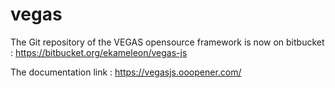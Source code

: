 vegas
=====

The Git repository of the VEGAS opensource framework is now on bitbucket : https://bitbucket.org/ekameleon/vegas-js

The documentation link : https://vegasjs.ooopener.com/
